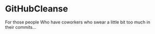 # GitHubCleanse
For those people Who have coworkers who swear a little bit too much in their commits...
